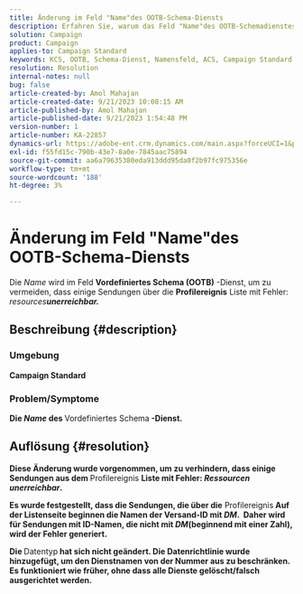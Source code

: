 ```yaml
---
title: Änderung im Feld "Name"des OOTB-Schema-Diensts
description: Erfahren Sie, warum das Feld "Name"des OOTB-Schemadienstes in Adobe Campaign Standard geändert wurde. Die Änderung wirkt sich nicht auf die Funktionsweise aus.
solution: Campaign
product: Campaign
applies-to: Campaign Standard
keywords: KCS, OOTB, Schema-Dienst, Namensfeld, ACS, Campaign Standard
resolution: Resolution
internal-notes: null
bug: false
article-created-by: Amol Mahajan
article-created-date: 9/21/2023 10:08:15 AM
article-published-by: Amol Mahajan
article-published-date: 9/21/2023 1:54:48 PM
version-number: 1
article-number: KA-22857
dynamics-url: https://adobe-ent.crm.dynamics.com/main.aspx?forceUCI=1&pagetype=entityrecord&etn=knowledgearticle&id=3bfbadc4-6658-ee11-be6f-6045bd006295
exl-id: f55fd15c-790b-43e7-8a0e-7845aac75894
source-git-commit: aa6a79635380eda913ddd95da0f2b97fc975356e
workflow-type: tm+mt
source-wordcount: '188'
ht-degree: 3%

---
```


# Änderung im Feld &quot;Name&quot;des OOTB-Schema-Diensts


Die *Name* wird im Feld <b>Vordefiniertes Schema (OOTB)</b> -Dienst, um zu vermeiden, dass einige Sendungen über die <b>Profilereignis</b> Liste mit Fehler: *resources<b>unerreichbar.*





## Beschreibung {#description}


### </b>Umgebung<b>

Campaign Standard



### </b>Problem/Symptome<b>

Die *Name* des </b>Vordefiniertes Schema<b> -Dienst.


## Auflösung {#resolution}


Diese Änderung wurde vorgenommen, um zu verhindern, dass einige Sendungen aus dem </b>Profilereignis <b>Liste mit Fehler: *Ressourcen unerreichbar*.

Es wurde festgestellt, dass die Sendungen, die über die</b> Profilereignis<b> Auf der Listenseite beginnen die Namen der Versand-ID mit *DM*. 
Daher wird für Sendungen mit ID-Namen, die nicht mit *DM*(beginnend mit einer Zahl), wird der Fehler generiert.

Die </b>Datentyp<b> hat sich nicht geändert. Die Datenrichtlinie wurde hinzugefügt, um den Dienstnamen von der Nummer aus zu beschränken. Es funktioniert wie früher, ohne dass alle Dienste gelöscht/falsch ausgerichtet werden.

